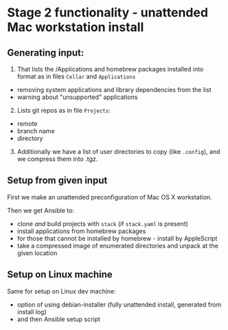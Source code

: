 # Stage 2 functionality - unattended Mac workstation install

## Generating input:
1. That lists the /Applications and homebrew packages installed into format as in files `Cellar` and `Applications`
  - removing system applications and library dependencies from the list
  - warning about "unsupported" applications
2. Lists git repos as in file `Projects`:
  - remote
  - branch name
  - directory

3. Additionally we have a list of user directories to copy (like `.config`),
   and we compress them into .tgz.

## Setup from given input

First we make an unattended preconfiguration of Mac OS X workstation.

Then we get Ansible to:
  - clone *and* build projects with `stack` (if `stack.yaml` is present)
  - install applications from homebrew packages
  - for those that cannot be installed by homebrew - install by AppleScript
  - take a compressed image of enumerated directories and unpack at the given location

## Setup on Linux machine

Same for setup on Linux dev machine:
* option of using debian-installer (fully unattended install, generated from install log)
* and then Ansible setup script 
